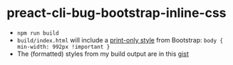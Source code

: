 # preact-cli-bug-bootstrap-inline-css

- `npm run build`
- `build/index.html` will include a [print-only style](https://github.com/twbs/bootstrap/blob/v4.5.0/dist/css/bootstrap.css#L10241-L10243) from Bootstrap: `body { min-width: 992px !important }`
- The (formatted) styles from my build output are in this [gist](https://gist.github.com/maxfriedrich/bfddaebaba82f20f7350fbb530aca66e)
